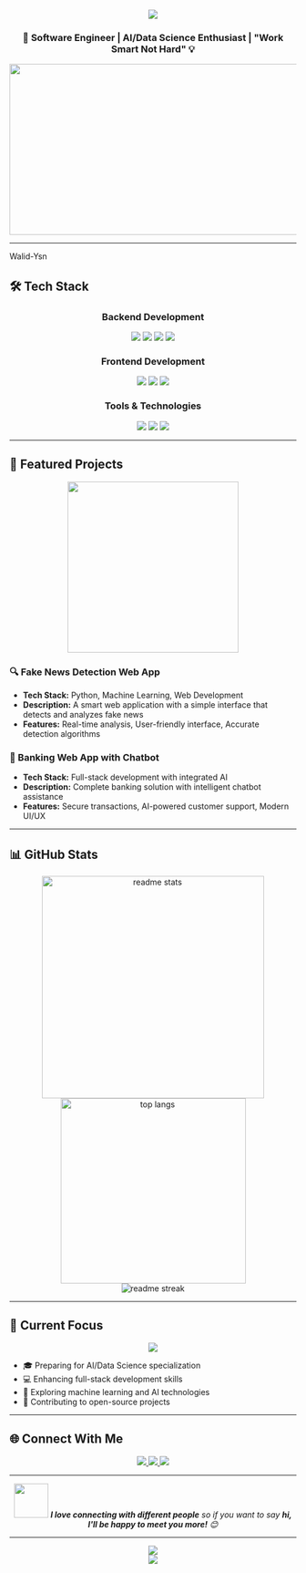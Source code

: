 <h1 align="center">
  <img src="https://readme-typing-svg.herokuapp.com/?font=Righteous&size=35&center=true&vCenter=true&width=500&height=70&duration=4000&lines=Hi+There!+👋;+I'm+Walid+Yassine!;" />
</h1>

<h3 align="center">🚀 Software Engineer | AI/Data Science Enthusiast | "Work Smart Not Hard" 💡</h3>

<div align="center">
  <img src="https://media.giphy.com/media/dWesBcTLavkZuG35MI/giphy.gif" width="600" height="300"/>
</div>

---

Walid-Ysn

## 🛠️ Tech Stack

<div align="center">

### Backend Development
<img src="https://img.shields.io/badge/Java-ED8B00?style=for-the-badge&logo=openjdk&logoColor=white" />
<img src="https://img.shields.io/badge/Spring_Boot-F2F4F9?style=for-the-badge&logo=spring-boot" />
<img src="https://img.shields.io/badge/Python-3776AB?style=for-the-badge&logo=python&logoColor=white" />
<img src="https://img.shields.io/badge/Django-092E20?style=for-the-badge&logo=django&logoColor=green" />

### Frontend Development
<img src="https://img.shields.io/badge/JavaScript-F7DF1E?style=for-the-badge&logo=javascript&logoColor=black" />
<img src="https://img.shields.io/badge/TypeScript-007ACC?style=for-the-badge&logo=typescript&logoColor=white" />
<img src="https://img.shields.io/badge/React-20232A?style=for-the-badge&logo=react&logoColor=61DAFB" />

### Tools & Technologies
<img src="https://img.shields.io/badge/Git-F05032?style=for-the-badge&logo=git&logoColor=white" />
<img src="https://img.shields.io/badge/GitHub-100000?style=for-the-badge&logo=github&logoColor=white" />
<img src="https://img.shields.io/badge/VS_Code-0078D4?style=for-the-badge&logo=visual%20studio%20code&logoColor=white" />

</div>

---

## 🚀 Featured Projects

<div align="center">
  <img src="https://media.giphy.com/media/26tn33aiTi1jkl6H6/giphy.gif" width="300">
</div>

### 🔍 Fake News Detection Web App
- **Tech Stack:** Python, Machine Learning, Web Development
- **Description:** A smart web application with a simple interface that detects and analyzes fake news
- **Features:** Real-time analysis, User-friendly interface, Accurate detection algorithms

### 🏦 Banking Web App with Chatbot
- **Tech Stack:** Full-stack development with integrated AI
- **Description:** Complete banking solution with intelligent chatbot assistance
- **Features:** Secure transactions, AI-powered customer support, Modern UI/UX

---

## 📊 GitHub Stats

<div align="center">
  <img width="390" src="https://github-readme-stats.vercel.app/api?username=Walid-Ysn&count_private=true&show_icons=true&theme=react&rank_icon=github&border_radius=10" alt="readme stats" />
  <img width="325" src="https://github-readme-stats.vercel.app/api/top-langs/?username=Walid-Ysn&hide=HTML&langs_count=8&layout=compact&theme=react&border_radius=10&size_weight=0.5&count_weight=0.5&exclude_repo=github-readme-stats" alt="top langs" />
</div>

<div align="center">
  <img src="https://github-readme-streak-stats.herokuapp.com/?user=Walid-Ysn&theme=react&border_radius=10" alt="readme streak" />
</div>

---

## 🎯 Current Focus

<div align="center">
  <img src="https://readme-typing-svg.herokuapp.com/?font=Righteous&size=25&center=true&vCenter=true&width=600&height=50&duration=4000&lines=Preparing+for+AI%2FData+Science+Specialization;Building+Amazing+Web+Applications;Learning+New+Technologies+Daily;" />
</div>

- 🎓 Preparing for AI/Data Science specialization
- 💻 Enhancing full-stack development skills
- 🤖 Exploring machine learning and AI technologies
- 🌟 Contributing to open-source projects

---

## 🌐 Connect With Me

<div align="center">
  <a href="https://www.linkedin.com/in/walid-yassine-4a8293226/">
    <img src="https://img.shields.io/badge/LinkedIn-0077B5?style=for-the-badge&logo=linkedin&logoColor=white" />
  </a>
  <a href="https://www.instagram.com/walidysne/">
    <img src="https://img.shields.io/badge/Instagram-E4405F?style=for-the-badge&logo=instagram&logoColor=white" />
  </a>
  <a href="mailto:yassine.walid40@gmail.com">
    <img src="https://img.shields.io/badge/Gmail-D14836?style=for-the-badge&logo=gmail&logoColor=white" />
  </a>
</div>

---

<div align="center">
  <img src="https://media.giphy.com/media/LnQjpWaON8nhr21vNW/giphy.gif" width="60"> 
  <em><b>I love connecting with different people</b> so if you want to say <b>hi, I'll be happy to meet you more!</b> 😊</em>
</div>

---

<div align="center">
  <img src="https://readme-typing-svg.herokuapp.com/?font=Righteous&size=25&center=true&vCenter=true&width=500&height=50&duration=4000&lines=Thanks+for+visiting!+✨;Let's+build+something+amazing!+🚀;" />
</div>

<div align="center">
  <img src="https://capsule-render.vercel.app/api?type=waving&color=gradient&height=100&section=footer"/>
</div>
